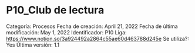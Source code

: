 # P10_Club de lectura

Categoría: Procesos
Fecha de creación: April 21, 2022
Fecha de última modificación: May 1, 2022
Identificador: P10
Liga: https://www.notion.so/3a924492a2864c55ae60d463788d245e
Se utiliza?: Yes
Última versión: 1.1